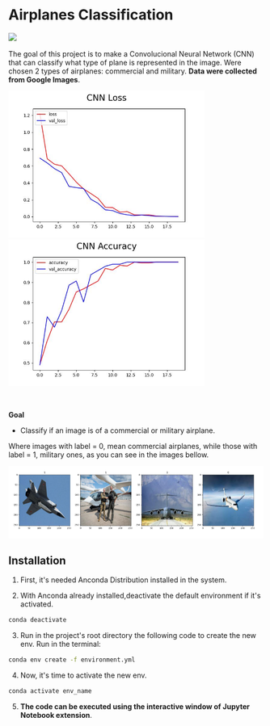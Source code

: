 # Airplanes Classification

<img width=600 src='https://static.vecteezy.com/system/resources/previews/006/420/445/original/drawing-of-a-passenger-plane-with-unmounted-landing-gear-the-concept-of-aerial-aviation-vector.jpg'>

The goal of this project is to make a Convolucional Neural Network (CNN) that can classify what type of plane is represented in the image. Were chosen 2 types of airplanes: commercial and military. **Data were collected from Google Images**. 

<img width=388 src='reports/figures/model-loss.jpg'><img width=388 src='reports/figures/model-accuracy.jpg'>

<br>

**Goal**
- Classify if an image is of a commercial or military airplane.

Where images with label = 0, mean commercial airplanes, while those with label = 1, military ones, as you can see in the images bellow.

<img src='reports/figures/planes-label.png'>


## Installation
1. First, it's needed Anconda Distribution installed in the system.

2. With Anconda already installed,deactivate the default environment if it's activated.
```bash
conda deactivate
```

3. Run in the project's root directory the following code to create the new env. Run in the terminal:
```bash
conda env create -f environment.yml
```

4. Now, it's time to activate the new env.
```bash
conda activate env_name
```
5. **The code can be executed using the interactive window of Jupyter Notebook extension**.
